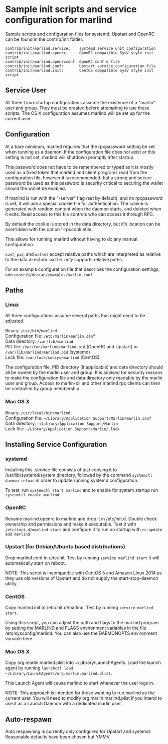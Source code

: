 Sample init scripts and service configuration for marlind
==========================================================

Sample scripts and configuration files for systemd, Upstart and OpenRC
can be found in the contrib/init folder.

    contrib/init/marlind.service:    systemd service unit configuration
    contrib/init/marlind.openrc:     OpenRC compatible SysV style init script
    contrib/init/marlind.openrcconf: OpenRC conf.d file
    contrib/init/marlind.conf:       Upstart service configuration file
    contrib/init/marlind.init:       CentOS compatible SysV style init script

Service User
---------------------------------

All three Linux startup configurations assume the existence of a "marlin" user
and group.  They must be created before attempting to use these scripts.
The OS X configuration assumes marlind will be set up for the current user.

Configuration
---------------------------------

At a bare minimum, marlind requires that the rpcpassword setting be set
when running as a daemon.  If the configuration file does not exist or this
setting is not set, marlind will shutdown promptly after startup.

This password does not have to be remembered or typed as it is mostly used
as a fixed token that marlind and client programs read from the configuration
file, however it is recommended that a strong and secure password be used
as this password is security critical to securing the wallet should the
wallet be enabled.

If marlind is run with the "-server" flag (set by default), and no rpcpassword is set,
it will use a special cookie file for authentication. The cookie is generated with random
content when the daemon starts, and deleted when it exits. Read access to this file
controls who can access it through RPC.

By default the cookie is stored in the data directory, but it's location can be overridden
with the option '-rpccookiefile'.

This allows for running marlind without having to do any manual configuration.

`conf`, `pid`, and `wallet` accept relative paths which are interpreted as
relative to the data directory. `wallet` *only* supports relative paths.

For an example configuration file that describes the configuration settings,
see `contrib/debian/examples/marlin.conf`.

Paths
---------------------------------

### Linux

All three configurations assume several paths that might need to be adjusted.

Binary:              `/usr/bin/marlind`  
Configuration file:  `/etc/marlin/marlin.conf`  
Data directory:      `/var/lib/marlind`  
PID file:            `/var/run/marlind/marlind.pid` (OpenRC and Upstart) or `/var/lib/marlind/marlind.pid` (systemd)  
Lock file:           `/var/lock/subsys/marlind` (CentOS)  

The configuration file, PID directory (if applicable) and data directory
should all be owned by the marlin user and group.  It is advised for security
reasons to make the configuration file and data directory only readable by the
marlin user and group.  Access to marlin-cli and other marlind rpc clients
can then be controlled by group membership.

### Mac OS X

Binary:              `/usr/local/bin/marlind`  
Configuration file:  `~/Library/Application Support/Marlin/marlin.conf`  
Data directory:      `~/Library/Application Support/Marlin`  
Lock file:           `~/Library/Application Support/Marlin/.lock`  

Installing Service Configuration
-----------------------------------

### systemd

Installing this .service file consists of just copying it to
/usr/lib/systemd/system directory, followed by the command
`systemctl daemon-reload` in order to update running systemd configuration.

To test, run `systemctl start marlind` and to enable for system startup run
`systemctl enable marlind`

### OpenRC

Rename marlind.openrc to marlind and drop it in /etc/init.d.  Double
check ownership and permissions and make it executable.  Test it with
`/etc/init.d/marlind start` and configure it to run on startup with
`rc-update add marlind`

### Upstart (for Debian/Ubuntu based distributions)

Drop marlind.conf in /etc/init.  Test by running `service marlind start`
it will automatically start on reboot.

NOTE: This script is incompatible with CentOS 5 and Amazon Linux 2014 as they
use old versions of Upstart and do not supply the start-stop-daemon utility.

### CentOS

Copy marlind.init to /etc/init.d/marlind. Test by running `service marlind start`.

Using this script, you can adjust the path and flags to the marlind program by
setting the MARLIND and FLAGS environment variables in the file
/etc/sysconfig/marlind. You can also use the DAEMONOPTS environment variable here.

### Mac OS X

Copy org.marlin.marlind.plist into ~/Library/LaunchAgents. Load the launch agent by
running `launchctl load ~/Library/LaunchAgents/org.marlin.marlind.plist`.

This Launch Agent will cause marlind to start whenever the user logs in.

NOTE: This approach is intended for those wanting to run marlind as the current user.
You will need to modify org.marlin.marlind.plist if you intend to use it as a
Launch Daemon with a dedicated marlin user.

Auto-respawn
-----------------------------------

Auto respawning is currently only configured for Upstart and systemd.
Reasonable defaults have been chosen but YMMV.
